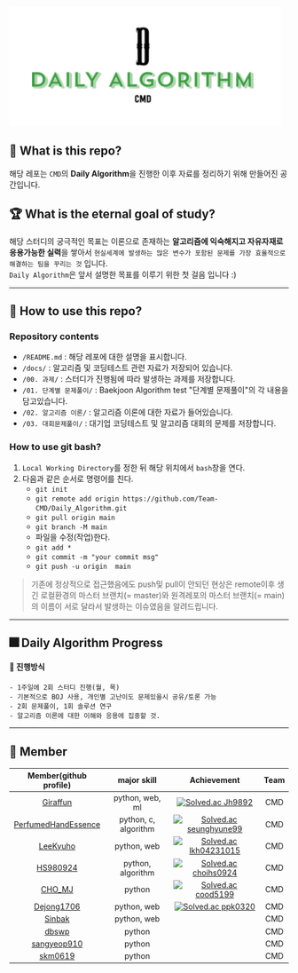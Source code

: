 <div>
    <img src="./assets/logo.PNG"/>
</div>

## 🎯 What is this repo?
해당 레포는 `CMD`의 **Daily Algorithm**을 진행한 이후 자료를 정리하기 위해 만들어진 공간입니다.  
## 🏆 What is the eternal goal of study?
해당 스터디의 궁극적인 목표는 이론으로 존재하는 **알고리즘에 익숙해지고 자유자재로 응용가능한 실력**을 쌓아서 `현실세계에 발생하는 많은 변수가 포함된 문제를 가장 효율적으로 해결하는 팀을 꾸리는 것` 입니다.   
`Daily Algorithm`은 앞서 설명한 목표를 이루기 위한 첫 걸음 입니다 :)
___  

## 🎇 How to use this repo?
### Repository contents
- `/README.md` : 해당 레포에 대한 설명을 표시합니다.  
- `/docs/` : 알고리즘 및 코딩테스트 관련 자료가 저장되어 있습니다.  
- `/00. 과제/` : 스터디가 진행됨에 따라 발생하는 과제를 저장합니다.
- `/01. 단계별 문제풀이/` : Baekjoon Algorithm test "단계별 문제풀이"의 각 내용을 담고있습니다.
- `/02. 알고리즘 이론/` : 알고리즘 이론에 대한 자료가 들어있습니다.  
- `/03. 대회문제풀이/` : 대기업 코딩테스트 및 알고리즘 대회의 문제를 저장합니다.

### How to use git bash?
1. `Local Working Directory`를 정한 뒤 해당 위치에서 `bash`창을 연다.
2. 다음과 같은 순서로 명령어를 친다.
    - `git init`
    - `git remote add origin https://github.com/Team-CMD/Daily_Algorithm.git`
    - `git pull origin main`
    - `git branch -M main`
    - 파일을 수정(작업)한다.
    - `git add *`
    - `git commit -m "your commit msg"`
    - `git push -u origin  main` 
  

> 기존에 정상적으로 접근했음에도 push및 pull이 안되던 현상은 remote이후 생긴 로컬환경의 마스터 브랜치(= master)와 원격레포의 마스터 브랜치(= main)의 이름이 서로  달라서 발생하는 이슈였음을 알려드립니다.
___  

## 🎆 Daily Algorithm Progress  
#### 🍔 진행방식
    - 1주일에 2회 스터디 진행(월, 목)
    - 기본적으로 BOJ 사용, 개인별 고난이도 문제있을시 공유/토론 가능
    - 2회 문제풀이, 1회 솔루션 연구
    - 알고리즘 이론에 대한 이해와 응용에 집중할 것.
___  

## 🎫 Member
| Member(github profile) | major skill | Achievement | Team |
|:---------:|:---------:|:---------:|:-----:|
|[Giraffun](https://github.com/JH9892)|python, web, ml|[![Solved.ac Jh9892](http://mazassumnida.wtf/api/v2/generate_badge?boj=jhchoi09)](https://solved.ac/jhchoi09/)| CMD |
|[PerfumedHandEssence](https://github.com/PerfumedHandEssence)|python, c, algorithm|[![Solved.ac seunghyune99](http://mazassumnida.wtf/api/v2/generate_badge?boj=seunghyune99)](https://solved.ac/seunghyune99/)| CMD |
|[LeeKyuho](https://github.com/RottenTofu)|python, web|[![Solved.ac lkh04231015](http://mazassumnida.wtf/api/v2/generate_badge?boj=lkh04231015)](https://solved.ac/lkh04231015/)| CMD |
|[HS980924](https://github.com/HS98094)|python, algorithm|[![Solved.ac choihs0924](http://mazassumnida.wtf/api/v2/generate_badge?boj=choihs0924)](https://solved.ac/choihs0924/)| CMD|
|[CHO_MJ](https://github.com/cood5199)|python|[![Solved.ac cood5199](http://mazassumnida.wtf/api/v2/generate_badge?boj=cood5199)](https://solved.ac/cood5199/)| CMD |
|[Dejong1706](https://github.com/Dejong1706)|python, web|[![Solved.ac ppk0320](http://mazassumnida.wtf/api/v2/generate_badge?boj=ppk0320)](https://solved.ac/ppk0320/)| CMD |
|[Sinbak](https://github.com/sinbak) | python, web | | CMD |
|[dbswp](https://github.com/dbswp)| python | | CMD |
|[sangyeop910](https://github.com/sangyeop910)| python || CMD |
|[skm0619](https://github.com/skm0619)| python || CMD |


